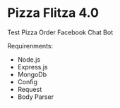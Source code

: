 # Pizza Flitza 4.0
Test Pizza Order Facebook Chat Bot


Requirenments:
- Node.js
- Express.js
- MongoDb
- Config
- Request
- Body Parser


